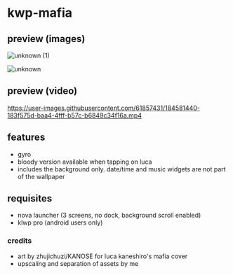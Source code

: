 # kwp-mafia

## preview (images)

![unknown (1)](https://user-images.githubusercontent.com/61857431/184546337-6a72c73d-2f5e-4c1a-9a16-eaf7611c5ca8.png)

![unknown](https://user-images.githubusercontent.com/61857431/184546340-ad620a0d-1b9f-4484-93d9-859d974ba7fb.png)


## preview (video)

https://user-images.githubusercontent.com/61857431/184581440-183f575d-baa4-4fff-b57c-b6849c34f16a.mp4

## features
- gyro
- bloody version available when tapping on luca
- includes the background only. date/time and music widgets are not part of the wallpaper

## requisites
- nova launcher (3 screens, no dock, background scroll enabled)
- klwp pro (android users only)

### credits
- art by zhujichuzi/KANOSE for luca kaneshiro's mafia cover
- upscaling and separation of assets by me
